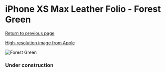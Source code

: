 # iPhone XS Max Leather Folio - Forest Green

[Return to previous page](/iphone_x)

[High-resolution image from Apple](https://store.storeimages.cdn-apple.com/8756/as-images.apple.com/is/MRX42?wid=4500&hei=4500&fmt=png)

<div style="width: 384px"><img src="/everysource/MRX42.png" alt="Forest Green"></div>

### Under construction
